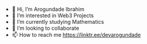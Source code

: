 - 👋 Hi, I’m Arogundade Ibrahim 
- 👀 I’m interested in Web3 Projects
- 🌱 I’m currently studying Mathematics 
- 💞️ I’m looking to collaborate
- 📫 How to reach me https://linktr.ee/devarogundade

